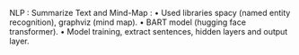 NLP : Summarize Text and Mind-Map :
• Used libraries spacy (named entity recognition), graphviz (mind map).
• BART model (hugging face transformer).
• Model training, extract sentences, hidden layers and output layer.
